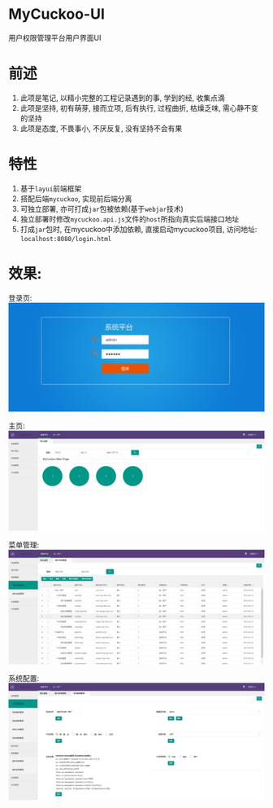 MyCuckoo-UI
========

用户权限管理平台用户界面UI

# 前述
1. 此项是笔记, 以精小完整的工程记录遇到的事, 学到的经, 收集点滴
2. 此项是坚持, 初有萌芽, 接而立项, 后有执行, 过程曲折, 枯燥乏味, 需心静不变的坚持
3. 此项是态度, 不畏事小, 不厌反复, 没有坚持不会有果

# 特性
1. 基于`layui`前端框架
2. 搭配后端`mycuckoo`, 实现前后端分离
3. 可独立部署, 亦可打成`jar`包被依赖(基于`webjar`技术)
4. 独立部署时修改`mycuckoo.api.js`文件的`host`所指向真实后端接口地址
5. 打成`jar`包时, 在mycuckoo中添加依赖, 直接启动mycuckoo项目, 访问地址: `localhost:8080/login.html`

# 效果:

登录页:
![登录页](static/demo/login.png)

主页:
![主页](static/demo/index.png)

菜单管理:
![菜单管理](static/demo/menuMgr.png)

系统配置:
![系统配置](static/demo/systemConfig.png)
